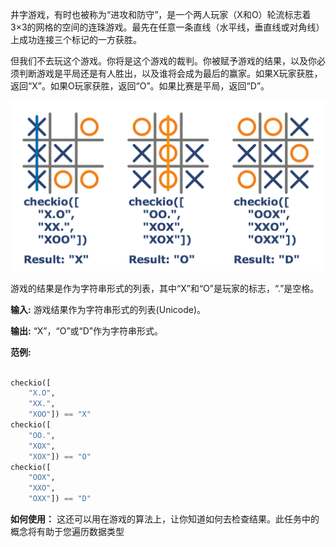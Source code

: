 井字游戏，有时也被称为“进攻和防守”，是一个两人玩家（X和O）轮流标志着3×3的网格的空间的连珠游戏。最先在任意一条直线（水平线，垂直线或对角线）上成功连接三个标记的一方获胜。

但我们不去玩这个游戏。你将是这个游戏的裁判。你被赋予游戏的结果，以及你必须判断游戏是平局还是有人胜出，以及谁将会成为最后的赢家。如果X玩家获胜，返回“X”。如果O玩家获胜，返回“O”。如果比赛是平局，返回“D”。

![x-o-referee.png](../Images/x-o-referee.png)

游戏的结果是作为字符串形式的列表，其中“X”和“O”是玩家的标志，“.”是空格。

**输入:** 游戏结果作为字符串形式的列表(Unicode)。

**输出:** “X”，“O”或“D”作为字符串形式。

**范例:**
```python

checkio([
    "X.O",
    "XX.",
    "XOO"]) == "X"
checkio([
    "OO.",
    "XOX",
    "XOX"]) == "O"
checkio([
    "OOX",
    "XXO",
    "OXX"]) == "D"

```

**如何使用：**  这还可以用在游戏的算法上，让你知道如何去检查结果。此任务中的概念将有助于您遍历数据类型